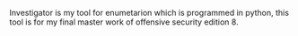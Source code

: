 Investigator is my tool for enumetarion which is programmed in python, this tool is for my final master work of offensive security edition 8.
